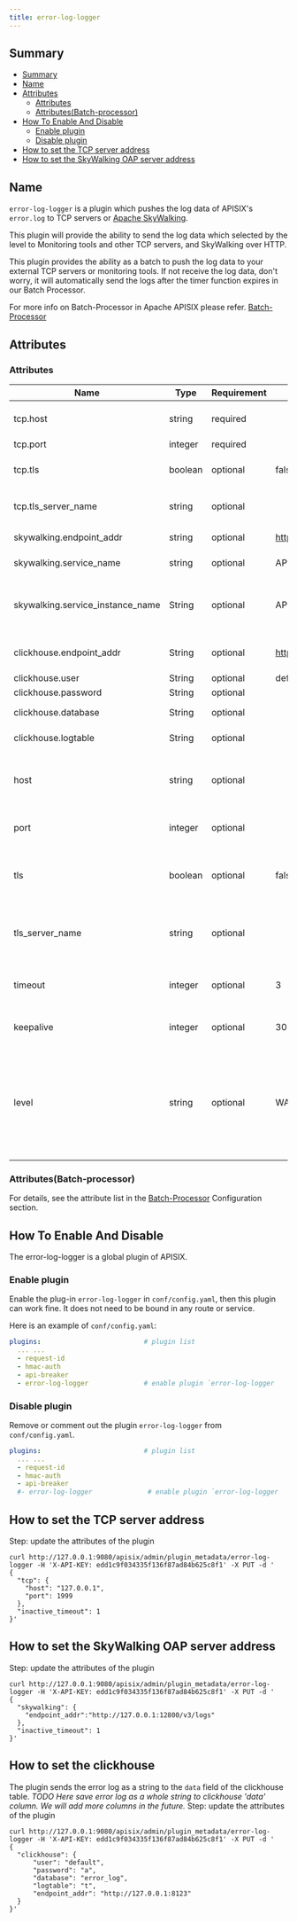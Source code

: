 ```yaml
---
title: error-log-logger
---
```


<!--
#
# Licensed to the Apache Software Foundation (ASF) under one or more
# contributor license agreements.  See the NOTICE file distributed with
# this work for additional information regarding copyright ownership.
# The ASF licenses this file to You under the Apache License, Version 2.0
# (the "License"); you may not use this file except in compliance with
# the License.  You may obtain a copy of the License at
#
#     http://www.apache.org/licenses/LICENSE-2.0
#
# Unless required by applicable law or agreed to in writing, software
# distributed under the License is distributed on an "AS IS" BASIS,
# WITHOUT WARRANTIES OR CONDITIONS OF ANY KIND, either express or implied.
# See the License for the specific language governing permissions and
# limitations under the License.
#
-->

## Summary

- [Summary](#summary)
- [Name](#name)
- [Attributes](#attributes)
  - [Attributes](#attributes-1)
  - [Attributes(Batch-processor)](#attributesbatch-processor)
- [How To Enable And Disable](#how-to-enable-and-disable)
  - [Enable plugin](#enable-plugin)
  - [Disable plugin](#disable-plugin)
- [How to set the TCP server address](#how-to-set-the-tcp-server-address)
- [How to set the SkyWalking OAP server address](#how-to-set-the-skywalking-oap-server-address)

## Name

`error-log-logger` is a plugin which pushes the log data of APISIX's `error.log` to TCP servers or [Apache SkyWalking](https://skywalking.apache.org/).

This plugin will provide the ability to send the log data which selected by the level to Monitoring tools and other TCP servers, and SkyWalking over HTTP.

This plugin provides the ability as a batch to push the log data to your external TCP servers or monitoring tools. If not receive the log data, don't worry, it will automatically send the logs after the timer function expires in our Batch Processor.

For more info on Batch-Processor in Apache APISIX please refer.
[Batch-Processor](../batch-processor.md)

## Attributes

### Attributes

| Name                             | Type    | Requirement | Default                        | Valid   | Description                                                                                          |
| -------------------------------- | ------- | ----------- | ------------------------------ | ------- | ---------------------------------------------------------------------------------------------------- |
| tcp.host                         | string  | required    |                                |         | IP address or the Hostname of the TCP server.                                                        |
| tcp.port                         | integer | required    |                                | [0,...] | Target upstream port.                                                                                |
| tcp.tls                          | boolean | optional    | false                          |         | Control whether to perform SSL verification.                                                         |
| tcp.tls_server_name              | string  | optional    |                                |         | The server name for the new TLS extension  SNI.                                                      |
| skywalking.endpoint_addr         | string  | optional   | http://127.0.0.1:12900/v3/logs |         | the http endpoint of Skywalking.                                                                     |
| skywalking.service_name          | string  | optional    | APISIX                         |         | service name for skywalking reporter                                                                 |
| skywalking.service_instance_name | String  | optional    | APISIX Instance Name           |         | Service instance name for skywalking reporter, set it to `$hostname` to get local hostname directly. |
| clickhouse.endpoint_addr         | String  | optional   | http://127.0.0.1:8213          |          |  clickhouse HTTP endpoint, default http://127.0.0.1:8213                    |
| clickhouse.user                  | String  | optional   | default                        |          |  clickhouse user                                                           |
| clickhouse.password              | String  | optional   |                                |          |  clickhouse password                                                          |
| clickhouse.database              | String  | optional   |                                |          |  clickhouse for error log DB name                                             |
| clickhouse.logtable              | String  | optional   |                                |          |  clickhouse for error log table name                                            |
| host                             | string  | optional    |                                |         | (`Deprecated`, use `tcp.host` instead) IP address or the Hostname of the TCP server.               |
| port                             | integer | optional    |                                | [0,...] | (`Deprecated`, use `tcp.port` instead) Target upstream port.                                       |
| tls                              | boolean | optional    | false                          |         | (`Deprecated`, use `tcp.tls` instead) Control whether to perform SSL verification.                 |
| tls_server_name                  | string  | optional    |                                |         | (`Deprecated`, use `tcp.tls_server_name` instead) The server name for the new TLS extension SNI.   |
| timeout                          | integer | optional    | 3                              | [1,...] | Timeout for the upstream to connect and send, unit: second.                                          |
| keepalive                        | integer | optional    | 30                             | [1,...] | Time for keeping the cosocket alive, unit: second.                                                   |
| level                            | string  | optional    | WARN                           |         | The filter's log level, default warn, choose the level in ["STDERR", "EMERG", "ALERT", "CRIT", "ERR", "ERROR", "WARN", "NOTICE", "INFO", "DEBUG"], the value ERR equals ERROR.         |

### Attributes(Batch-processor)

For details, see the attribute list in the [Batch-Processor](../batch-processor.md#Configurations) Configuration section.

## How To Enable And Disable

The error-log-logger is a global plugin of APISIX.

### Enable plugin

Enable the plug-in `error-log-logger` in `conf/config.yaml`, then this plugin can work fine.
It does not need to be bound in any route or service.

Here is an example of `conf/config.yaml`:

```yaml
plugins:                          # plugin list
  ... ...
  - request-id
  - hmac-auth
  - api-breaker
  - error-log-logger              # enable plugin `error-log-logger
```

### Disable plugin

Remove or comment out the plugin `error-log-logger` from `conf/config.yaml`.

```yaml
plugins:                          # plugin list
  ... ...
  - request-id
  - hmac-auth
  - api-breaker
  #- error-log-logger              # enable plugin `error-log-logger
```

## How to set the TCP server address

Step: update the attributes of the plugin

```shell
curl http://127.0.0.1:9080/apisix/admin/plugin_metadata/error-log-logger -H 'X-API-KEY: edd1c9f034335f136f87ad84b625c8f1' -X PUT -d '
{
  "tcp": {
    "host": "127.0.0.1",
    "port": 1999
  },
  "inactive_timeout": 1
}'
```

## How to set the SkyWalking OAP server address

Step: update the attributes of the plugin

```shell
curl http://127.0.0.1:9080/apisix/admin/plugin_metadata/error-log-logger -H 'X-API-KEY: edd1c9f034335f136f87ad84b625c8f1' -X PUT -d '
{
  "skywalking": {
    "endpoint_addr":"http://127.0.0.1:12800/v3/logs"
  },
  "inactive_timeout": 1
}'
```

## How to set the clickhouse

The plugin sends the error log as a string to the `data` field of the clickhouse table.
*TODO Here save error log as a whole string to clickhouse 'data' column. We will add more columns in the future.*
Step: update the attributes of the plugin

```shell
curl http://127.0.0.1:9080/apisix/admin/plugin_metadata/error-log-logger -H 'X-API-KEY: edd1c9f034335f136f87ad84b625c8f1' -X PUT -d '
{
  "clickhouse": {
      "user": "default",
      "password": "a",
      "database": "error_log",
      "logtable": "t",
      "endpoint_addr": "http://127.0.0.1:8123"
  }
}'
```
